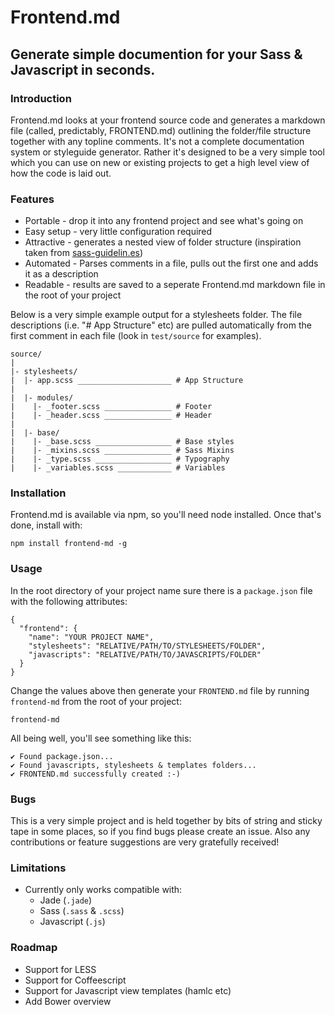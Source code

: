 # Frontend.md

## Generate simple documention for your Sass & Javascript in seconds. 

### Introduction

Frontend.md looks at your frontend source code and generates a markdown file (called, predictably, FRONTEND.md) outlining the folder/file structure together with any topline comments. It's not a complete documentation system or styleguide generator. Rather it's designed to be a very simple tool which you can use on new or existing projects to get a high level view of how the code is laid out. 

### Features

- Portable - drop it into any frontend project and see what's going on
- Easy setup - very little configuration required
- Attractive - generates a nested view of folder structure (inspiration taken from [sass-guidelin.es](http://sass-guidelin.es))
- Automated - Parses comments in a file, pulls out the first one and adds it as a description
- Readable - results are saved to a seperate Frontend.md markdown file in the root of your project

Below is a very simple example output for a stylesheets folder. The file descriptions (i.e. "# App Structure" etc) are pulled automatically from the first comment in each file (look in `test/source` for examples).

````
source/
|
|- stylesheets/
|  |- app.scss _____________________ # App Structure
|
|  |- modules/
|    |- _footer.scss _______________ # Footer
|    |- _header.scss _______________ # Header
|
|  |- base/
|    |- _base.scss _________________ # Base styles
|    |- _mixins.scss _______________ # Sass Mixins
|    |- _type.scss _________________ # Typography
|    |- _variables.scss ____________ # Variables
````

### Installation

Frontend.md is available via npm, so you'll need node installed. Once that's done, install with:  

```` 
npm install frontend-md -g
````

### Usage

In the root directory of your project name sure there is a `package.json` file with the following attributes:

```` 
{
  "frontend": {
    "name": "YOUR PROJECT NAME",
    "stylesheets": "RELATIVE/PATH/TO/STYLESHEETS/FOLDER",
    "javascripts": "RELATIVE/PATH/TO/JAVASCRIPTS/FOLDER"
  }
}
````

Change the values above then generate your `FRONTEND.md` file by running `frontend-md` from the root of your project:

````
frontend-md
````

All being well, you'll see something like this:

````
✔ Found package.json...
✔ Found javascripts, stylesheets & templates folders...
✔ FRONTEND.md successfully created :-)
````

### Bugs

This is a very simple project and is held together by bits of string and sticky tape in some places, so if you find bugs please create an issue. Also any contributions or feature suggestions are very gratefully received!

### Limitations

- Currently only works compatible with:
  - Jade (`.jade`)
  - Sass (`.sass` & `.scss`)
  - Javascript (`.js`)

### Roadmap

- Support for LESS
- Support for Coffeescript
- Support for Javascript view templates (hamlc etc)
- Add Bower overview
